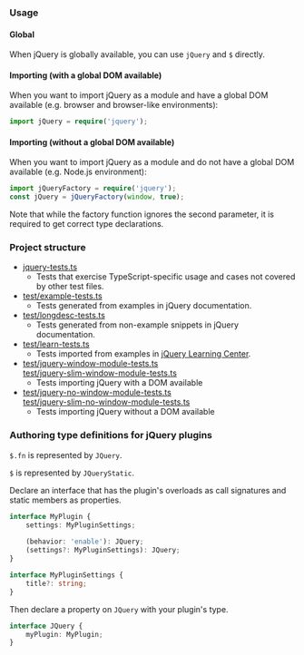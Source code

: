 ### Usage

#### Global

When jQuery is globally available, you can use `jQuery` and `$` directly.

#### Importing (with a global DOM available)

When you want to import jQuery as a module and have a global DOM available (e.g. browser and browser-like environments):

```typescript
import jQuery = require('jquery');
```

#### Importing (without a global DOM available)

When you want to import jQuery as a module and do not have a global DOM available (e.g. Node.js environment):

```typescript
import jQueryFactory = require('jquery');
const jQuery = jQueryFactory(window, true);
```

Note that while the factory function ignores the second parameter, it is required to get correct type declarations.

### Project structure

- [jquery-tests.ts](jquery-tests.ts)
    - Tests that exercise TypeScript-specific usage and cases not covered by other test files.
- [test/example-tests.ts](test/example-tests.ts)
    - Tests generated from examples in jQuery documentation.
- [test/longdesc-tests.ts](test/longdesc-tests.ts)
    - Tests generated from non-example snippets in jQuery documentation.
- [test/learn-tests.ts](test/learn-tests.ts)
    - Tests imported from examples in [jQuery Learning Center](https://learn.jquery.com).
- [test/jquery-window-module-tests.ts](test/jquery-window-module-tests.ts)<br>
  [test/jquery-slim-window-module-tests.ts](test/jquery-slim-window-module-tests.ts)
    - Tests importing jQuery with a DOM available
- [test/jquery-no-window-module-tests.ts](test/jquery-no-window-module-tests.ts)<br>
  [test/jquery-slim-no-window-module-tests.ts](test/jquery-slim-no-window-module-tests.ts)
    - Tests importing jQuery without a DOM available

### Authoring type definitions for jQuery plugins

`$.fn` is represented by `JQuery`.

`$` is represented by `JQueryStatic`.

Declare an interface that has the plugin's overloads as call signatures and static members as properties.

```typescript
interface MyPlugin {
    settings: MyPluginSettings;
    
    (behavior: 'enable'): JQuery;
    (settings?: MyPluginSettings): JQuery;
}

interface MyPluginSettings {
    title?: string;
}
```

Then declare a property on `JQuery` with your plugin's type.

```typescript
interface JQuery {
    myPlugin: MyPlugin;
}
```
